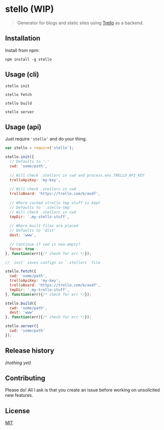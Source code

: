 # stello (WIP)

> Generator for blogs and static sites using [Trello](https://trello.com/) as a
> backend.


## Installation

Install from npm:

```
npm install -g stello
```


## Usage (cli)

`stello init`

`stello fetch`

`stello build`

`stello server`


## Usage (api)

Just require `'stello'` and do your thing.

```javascript
var stello = require('stello');

stello.init({
  // Defaults to '.'
  cwd: 'some/path',
  
  // Will check .stellorc in cwd and process.env.TRELLO_API_KEY
  trelloApiKey: 'my-key',
  
  // Will check .stellorc in cwd
  trelloBoard: 'https://trello.com/b/asdf',
  
  // Where cached strello tmp stuff is kept
  // Defaults to '.stello-tmp'
  // Will check .stellorc in cwd
  tmpDir: '.my-stello-stuff',
  
  // Where built files are placed
  // Defaults to 'dist'
  dest: 'www',
  
  // Continue if cwd is non-empty?
  force: true
}, function(err){/* check for err */});

// `init` saves configs in `.stellorc` file

stello.fetch({
  cwd: 'some/path',
  trelloApiKey: 'my-key',
  trelloBoard: 'https://trello.com/b/asdf',
  tmpDir: '.my-trello-stuff', 
}, function(err){/* check for err */});

stello.build({
  cwd: 'some/path',
  dest: 'www'
}, function(err){/* check for err */});

stello.server({
  cwd: 'some/path'
});
```


## Release history

*(nothing yet)*


## Contributing

Please do! All I ask is that you create an issue before working on unsolicited
new features.


## License

[MIT](https://raw.github.com/jtrussell/stello/master/LICENSE-MIT)
